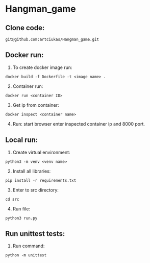 # Hangman_game

## Clone code:
```
git@github.com:artciukas/Hangman_game.git
```

## Docker run:
1) To create docker image run: 
```
docker build -f Dockerfile -t <image name> .
```
2) Container run: 
```
docker run <container ID>
```
3) Get ip from container: 
```
docker inspect <container name>
```
4) Run: start browser enter inspected container ip and 8000 port.


## Local run:
1) Create virtual environment: 
```
python3 -m venv <venv name>
```
2) Install all libraries: 
```
pip install -r requirements.txt
```
3) Enter to src directory: 
```
cd src
```
4) Run file: 
```
python3 run.py
```

## Run unittest tests:
1) Run command:
```
python -m unittest
```